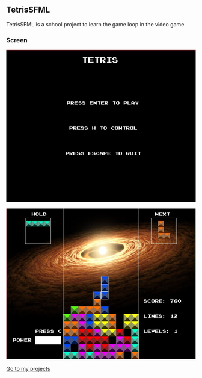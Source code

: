 ## TetrisSFML

TetrisSFML is a school project to learn the game loop in the video game.

### Screen

![Screen Main Menu](image/main_menu.jpg?raw=true "Main Menu")

![Screen In Game](image/game.jpg?raw=true "In Game")

[Go to my projects](https://lucas-guerrero.github.io)
